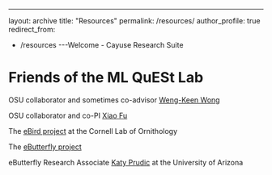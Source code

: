 ---
layout: archive
title: "Resources"
permalink: /resources/
author_profile: true
redirect_from:
 - /resources
---Welcome - Cayuse Research Suite

Friends of the ML QuESt Lab
=====
OSU collaborator and sometimes co-advisor [Weng-Keen Wong](https://web.engr.oregonstate.edu/~wongwe/)

OSU collaborator and co-PI [Xiao Fu](https://web.engr.oregonstate.edu/~fuxia/)

The [eBird project](https://ebird.org/home) at the Cornell Lab of Ornithology

The [eButterfly project](https://www.e-butterfly.org/)

eButterfly Research Associate [Katy Prudic](https://profiles.arizona.edu/person/klprudic) at the University of Arizona


